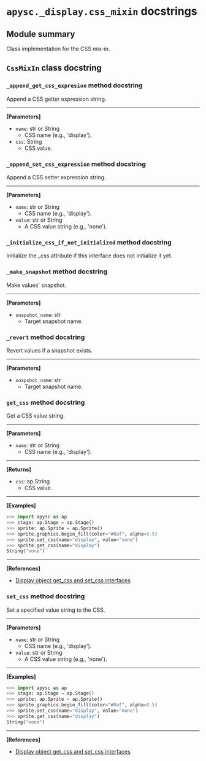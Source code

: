 # `apysc._display.css_mixin` docstrings

## Module summary

Class implementation for the CSS mix-in.

## `CssMixIn` class docstring

### `_append_get_css_expresion` method docstring

Append a CSS getter expression string.<hr>

**[Parameters]**

- `name`: str or String
  - CSS name (e.g., 'display').
- `css`: String
  - CSS value.

### `_append_set_css_expression` method docstring

Append a CSS setter expression string.<hr>

**[Parameters]**

- `name`: str or String
  - CSS name (e.g., 'display').
- `value`: str or String
  - A CSS value string (e.g., 'none').

### `_initialize_css_if_not_initialized` method docstring

Initialize the _css attribute if this interface does not initialize it yet.

### `_make_snapshot` method docstring

Make values' snapshot.<hr>

**[Parameters]**

- `snapshot_name`: str
  - Target snapshot name.

### `_revert` method docstring

Revert values if a snapshot exists.<hr>

**[Parameters]**

- `snapshot_name`: str
  - Target snapshot name.

### `get_css` method docstring

Get a CSS value string.<hr>

**[Parameters]**

- `name`: str or String
  - CSS name (e.g., 'display').

<hr>

**[Returns]**

- `css`: ap.String
  - CSS value.

<hr>

**[Examples]**

```py
>>> import apysc as ap
>>> stage: ap.Stage = ap.Stage()
>>> sprite: ap.Sprite = ap.Sprite()
>>> sprite.graphics.begin_fill(color="#0af", alpha=0.5)
>>> sprite.set_css(name="display", value="none")
>>> sprite.get_css(name="display")
String("none")
```

<hr>

**[References]**

- [Display object get_css and set_css interfaces](https://simon-ritchie.github.io/apysc/en/display_object_get_and_set_css.html)

### `set_css` method docstring

Set a specified value string to the CSS.<hr>

**[Parameters]**

- `name`: str or String
  - CSS name (e.g., 'display').
- `value`: str or String
  - A CSS value string (e.g., 'none').

<hr>

**[Examples]**

```py
>>> import apysc as ap
>>> stage: ap.Stage = ap.Stage()
>>> sprite: ap.Sprite = ap.Sprite()
>>> sprite.graphics.begin_fill(color="#0af", alpha=0.5)
>>> sprite.set_css(name="display", value="none")
>>> sprite.get_css(name="display")
String("none")
```

<hr>

**[References]**

- [Display object get_css and set_css interfaces](https://simon-ritchie.github.io/apysc/en/display_object_get_and_set_css.html)